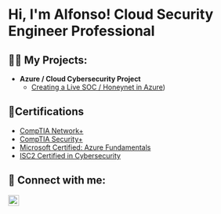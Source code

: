 <h1>Hi, I'm Alfonso! Cloud Security Engineer Professional</h1>

<h2>👨‍💻 My Projects:</h2>

- <b>Azure / Cloud Cybersecurity Project</b>
  - [Creating a Live SOC / Honeynet in Azure](https://github.com/alfonsonyc2005/Azure-SOC))


<h2>📄Certifications</h2>

- [CompTIA Network+](https://www.amazon.com/photos/all/gallery/T3W_rm3KQfuOyxwT_ocaUA?sf=1&ref_=APH_SNPA7)
- [CompTIA Security+](https://i.imgur.com/v02VNvs.png)
- [Microsoft Certified: Azure Fundamentals](https://private-user-images.githubusercontent.com/141835414/298617339-88c01f61-2c8e-4d54-8a68-4fc80a30d6d3.png?jwt=eyJhbGciOiJIUzI1NiIsInR5cCI6IkpXVCJ9.eyJpc3MiOiJnaXRodWIuY29tIiwiYXVkIjoicmF3LmdpdGh1YnVzZXJjb250ZW50LmNvbSIsImtleSI6ImtleTUiLCJleHAiOjE3MDU5MzQzNzIsIm5iZiI6MTcwNTkzNDA3MiwicGF0aCI6Ii8xNDE4MzU0MTQvMjk4NjE3MzM5LTg4YzAxZjYxLTJjOGUtNGQ1NC04YTY4LTRmYzgwYTMwZDZkMy5wbmc_WC1BbXotQWxnb3JpdGhtPUFXUzQtSE1BQy1TSEEyNTYmWC1BbXotQ3JlZGVudGlhbD1BS0lBVkNPRFlMU0E1M1BRSzRaQSUyRjIwMjQwMTIyJTJGdXMtZWFzdC0xJTJGczMlMkZhd3M0X3JlcXVlc3QmWC1BbXotRGF0ZT0yMDI0MDEyMlQxNDM0MzJaJlgtQW16LUV4cGlyZXM9MzAwJlgtQW16LVNpZ25hdHVyZT03N2EwOWZiNTMzNTFkOWUwM2NiZmM5ZmU2NjMwNmIzNTE5YTVlYTE1YTg2MWEzNzU0MjM5ZjE1ZDQyNTc3N2E2JlgtQW16LVNpZ25lZEhlYWRlcnM9aG9zdCZhY3Rvcl9pZD0wJmtleV9pZD0wJnJlcG9faWQ9MCJ9.T4qR8l6i1jU2o6zd58ujuOSs2FIm57VKngk6gAWXJn0)
- [ISC2 Certified in Cybersecurity](https://private-user-images.githubusercontent.com/141835414/298619148-db09f2ab-9394-4b73-81c6-95401374eb1e.png?jwt=eyJhbGciOiJIUzI1NiIsInR5cCI6IkpXVCJ9.eyJpc3MiOiJnaXRodWIuY29tIiwiYXVkIjoicmF3LmdpdGh1YnVzZXJjb250ZW50LmNvbSIsImtleSI6ImtleTUiLCJleHAiOjE3MDU5MzQyODksIm5iZiI6MTcwNTkzMzk4OSwicGF0aCI6Ii8xNDE4MzU0MTQvMjk4NjE5MTQ4LWRiMDlmMmFiLTkzOTQtNGI3My04MWM2LTk1NDAxMzc0ZWIxZS5wbmc_WC1BbXotQWxnb3JpdGhtPUFXUzQtSE1BQy1TSEEyNTYmWC1BbXotQ3JlZGVudGlhbD1BS0lBVkNPRFlMU0E1M1BRSzRaQSUyRjIwMjQwMTIyJTJGdXMtZWFzdC0xJTJGczMlMkZhd3M0X3JlcXVlc3QmWC1BbXotRGF0ZT0yMDI0MDEyMlQxNDMzMDlaJlgtQW16LUV4cGlyZXM9MzAwJlgtQW16LVNpZ25hdHVyZT0wN2IxZjhkNzk1MzUzYzdjZGQxYWUwMWQzNTkzMzI1YzU3OWQ0OTMyOTFkOWZlMThmZjMwM2EyMjlkZDFiMTlmJlgtQW16LVNpZ25lZEhlYWRlcnM9aG9zdCZhY3Rvcl9pZD0wJmtleV9pZD0wJnJlcG9faWQ9MCJ9.PP9fdInIJxMtK5IYPYVGLBnAWrMcpNfZIliG-k-u_sA)

<h2> 🤳 Connect with me:</h2>

[<img align="left" alt="AlfonsoPadilla | LinkedIn" width="22px" src="https://cdn.jsdelivr.net/npm/simple-icons@v3/icons/linkedin.svg" />][linkedin]

[linkedin]: https://www.linkedin.com/in/alfonso-padilla-tech9


